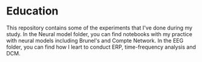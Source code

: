# Education
This repository contains some of the experiments that I've done during my study. In the Neural model folder, you can find notebooks with my practice with neural models including Brunel's and Compte Network. In the EEG folder, you can find how I leart to conduct ERP, time-frequency analysis and DCM.
